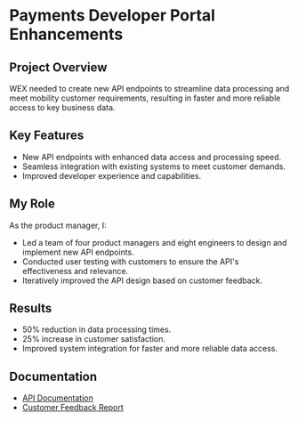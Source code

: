 # Payments Developer Portal Enhancements

## Project Overview
WEX needed to create new API endpoints to streamline data processing and meet mobility customer requirements, resulting in faster and more reliable access to key business data.

## Key Features
- New API endpoints with enhanced data access and processing speed.
- Seamless integration with existing systems to meet customer demands.
- Improved developer experience and capabilities.

## My Role
As the product manager, I:
- Led a team of four product managers and eight engineers to design and implement new API endpoints.
- Conducted user testing with customers to ensure the API's effectiveness and relevance.
- Iteratively improved the API design based on customer feedback.

## Results
- 50% reduction in data processing times.
- 25% increase in customer satisfaction.
- Improved system integration for faster and more reliable data access.

## Documentation
- [API Documentation](link-to-api-docs)
- [Customer Feedback Report](link-to-feedback-report)
